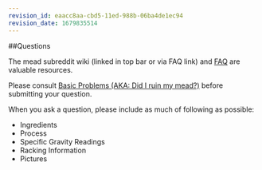 ```yaml
---
revision_id: eaacc8aa-cbd5-11ed-988b-06ba4de1ec94
revision_date: 1679835514
---
```


##Questions

The mead subreddit wiki (linked in top bar or via FAQ link) and [FAQ](/index#f.a.q.) are valuable resources.

Please consult [Basic Problems (AKA: Did I ruin my mead?)](/faq/basic_problems) before submitting your question.

When you ask a question, please include as much of following as possible:
* Ingredients
* Process
* Specific Gravity Readings
* Racking Information
* Pictures